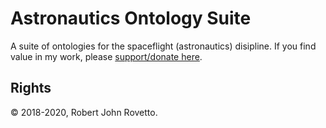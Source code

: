 # Astronautics Ontology Suite

A suite of ontologies for the spaceflight (astronautics) disipline. If you find value in my work, please [support/donate here](https://gogetfunding.com/creating-meaning-full-space-terminologies-knowledge-models-for-space-safety/).


## Rights
© 2018-2020, Robert John Rovetto.
